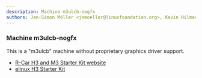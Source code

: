 ```yaml
---
description: Machine m3ulcb-nogfx
authors: Jan-Simon Möller <jsmoeller@linuxfoundation.org>, Kevin Hilman <khilman@baylibre.com>, Ronan Le Martret <ronan.lemartret@iot.bzh>, Yannick Gicquel <yannick.gicquel@iot.bzh>
---
```


### Machine m3ulcb-nogfx

This is a "m3ulcb" machine without proprietary graphics driver support.

* [R-Car H3 and M3 Starter Kit website](https://www.renesas.com/br/en/solutions/automotive/adas/solution-kits/r-car-starter-kit.html)
* [elinux H3 Starter Kit](https://elinux.org/R-Car/Boards/H3SK)
